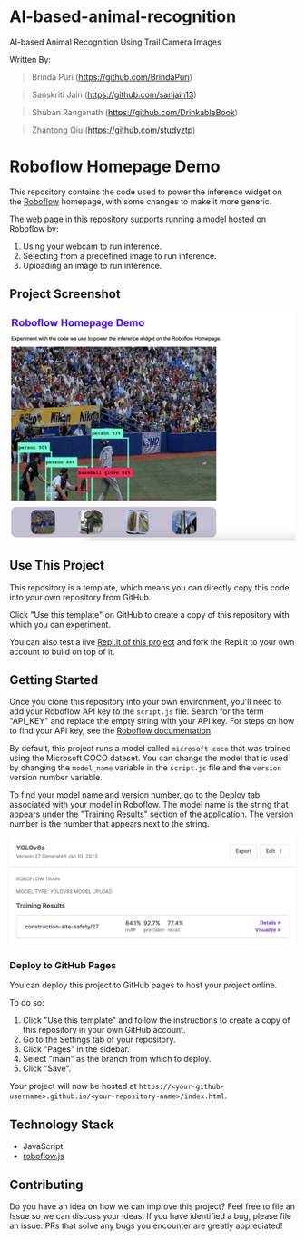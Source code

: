 # AI-based-animal-recognition
AI-based Animal Recognition Using Trail Camera Images

Written By: 

> Brinda Puri (https://github.com/BrindaPuri)

> Sanskriti Jain (https://github.com/sanjain13)
  
> Shuban Ranganath (https://github.com/DrinkableBook)
  
> Zhantong Qiu (https://github.com/studyztp)

# Roboflow Homepage Demo

This repository contains the code used to power the inference widget on the [Roboflow](https://roboflow.com) homepage, with some changes to make it more generic.

The web page in this repository supports running a model hosted on Roboflow by:

1. Using your webcam to run inference.
2. Selecting from a predefined image to run inference.
3. Uploading an image to run inference.

## Project Screenshot

![Roboflow Homepage Demo screenshot showing inference on an image of a baseball scene](screenshot.png)

## Use This Project

This repository is a template, which means you can directly copy this code into your own repository from GitHub.

Click "Use this template" on GitHub to create a copy of this repository with which you can experiment.

You can also test a live [Repl.it of this project](https://repl.it/@roboflow/roboflow-homepage-demo) and fork the Repl.it to your own account to build on top of it.

## Getting Started

Once you clone this repository into your own environment, you'll need to add your Roboflow API key to the `script.js` file. Search for the term "API_KEY" and replace the empty string with your API key. For steps on how to find your API key, see the [Roboflow documentation](https://docs.roboflow.com/inference/web-browser).

By default, this project runs a model called `microsoft-coco` that was trained using the Microsoft COCO dateset. You can change the model that is used by changing the `model_name` variable in the `script.js` file and the `version` version number variable.

To find your model name and version number, go to the Deploy tab associated with your model in Roboflow. The model name is the string that appears under the "Training Results" section of the application. The version number is the number that appears next to the string.

![Model Name and Version Number](model-name-version.png)

### Deploy to GitHub Pages

You can deploy this project to GitHub pages to host your project online.

To do so:

1. Click "Use this template" and follow the instructions to create a copy of this repository in your own GitHub account.
2. Go to the Settings tab of your repository.
3. Click "Pages" in the sidebar.
4. Select "main" as the branch from which to deploy.
5. Click "Save".

Your project will now be hosted at `https://<your-github-username>.github.io/<your-repository-name>/index.html`.

## Technology Stack

- JavaScript
- [roboflow.js](https://docs.roboflow.com/inference/web-browser)

## Contributing

Do you have an idea on how we can improve this project? Feel free to file an Issue so we can discuss your ideas. If you 
have identified a bug, please file an issue. PRs that solve any bugs you encounter are greatly appreciated!
